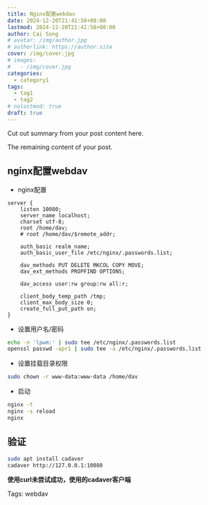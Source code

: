 ```yaml
---
title: Nginx配置webdav
date: 2024-12-20T21:41:58+08:00
lastmod: 2024-12-20T21:41:58+08:00
author: Cai Song
# avatar: /img/author.jpg
# authorlink: https://author.site
cover: /img/cover.jpg
# images:
#   - /img/cover.jpg
categories:
  - category1
tags:
  - tag1
  - tag2
# nolastmod: true
draft: true
---
```


Cut out summary from your post content here.

<!--more-->

The remaining content of your post.
## nginx配置webdav

* nginx配置
```nginx
server {
	listen 10080;
	server_name localhost;
	charset utf-8;
	root /home/dav;
	# root /home/dav/$remote_addr;

	auth_basic realm_name;
	auth_basic_user_file /etc/nginx/.passwords.list;

	dav_methods PUT DELETE MKCOL COPY MOVE;
	dav_ext_methods PROPFIND OPTIONS;

	dav_access user:rw group:rw all:r;

	client_body_temp_path /tmp;
	client_max_body_size 0;
	create_full_put_path on;
}
```

* 设置用户名/密码
```bash
echo -n 'lpwm:' | sudo tee /etc/nginx/.passwords.list
openssl passwd -apr1 | sudo tee -a /etc/nginx/.passwords.list
```

* 设置挂载目录权限
```bash
sudo chown -r www-data:www-data /home/dav
```

* 启动
```bash
nginx -t 
nginx -s reload
nginx
```

## 验证
```bash
sudo apt install cadaver
cadaver http://127.0.0.1:10080
```

**使用curl未尝试成功，使用的cadaver客户端**

Tags:
  webdav